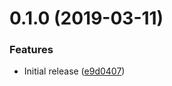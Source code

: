 <a name="0.1.0"></a>
# 0.1.0 (2019-03-11)


### Features

* Initial release ([e9d0407](https://github.com/ls-age/rollup-plugin-add-shebang/commits/e9d0407))



